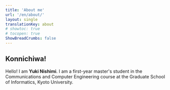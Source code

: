 ```yaml
---
title: 'About me'
url: '/en/about/'
layout: single
translationKey: about
# showtoc: true
# tocopen: true
ShowBreadCrumbs: false
---
```


## Konnichiwa!

Hello! I am **Yuki Nishimi**.
I am a first-year master's student in the Communications and Computer Engineering course at the Graduate School of Informatics, Kyoto University.